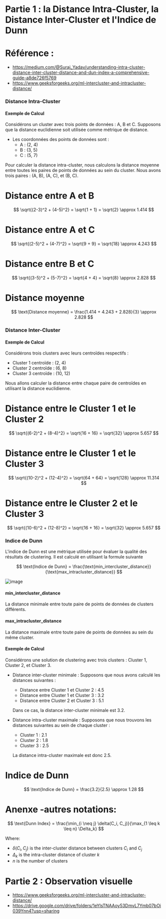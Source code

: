 # Partie 1 : la Distance Intra-Cluster, la Distance Inter-Cluster et l'Indice de Dunn

# Référence :
- https://medium.com/@Suraj_Yadav/understanding-intra-cluster-distance-inter-cluster-distance-and-dun-index-a-comprehensive-guide-a8de726f5769
- https://www.geeksforgeeks.org/ml-intercluster-and-intracluster-distance/

### Distance Intra-Cluster

#### Exemple de Calcul

Considérons un cluster avec trois points de données : A, B et C. Supposons que la distance euclidienne soit utilisée comme métrique de distance.

- Les coordonnées des points de données sont :
  - A : (2, 4)
  - B : (3, 5)
  - C : (5, 7)

Pour calculer la distance intra-cluster, nous calculons la distance moyenne entre toutes les paires de points de données au sein du cluster. Nous avons trois paires : (A, B), (A, C), et (B, C).

# Distance entre A et B 
$$
\sqrt{(2-3)^2 + (4-5)^2} = \sqrt{1 + 1} = \sqrt{2} \approx 1.414
$$

# Distance entre A et C
$$
\sqrt{(2-5)^2 + (4-7)^2} = \sqrt{9 + 9} = \sqrt{18} \approx 4.243
$$

# Distance entre B et C 
$$
\sqrt{(3-5)^2 + (5-7)^2} = \sqrt{4 + 4} = \sqrt{8} \approx 2.828
$$

# Distance moyenne 
$$
\text{Distance moyenne} = \frac{1.414 + 4.243 + 2.828}{3} \approx 2.828
$$

### Distance Inter-Cluster

#### Exemple de Calcul

Considérons trois clusters avec leurs centroïdes respectifs :

- Cluster 1 centroïde : (2, 4)
- Cluster 2 centroïde : (6, 8)
- Cluster 3 centroïde : (10, 12)

Nous allons calculer la distance entre chaque paire de centroïdes en utilisant la distance euclidienne.

# Distance entre le Cluster 1 et le Cluster 2 
$$
\sqrt{(6-2)^2 + (8-4)^2} = \sqrt{16 + 16} = \sqrt{32} \approx 5.657
$$

# Distance entre le Cluster 1 et le Cluster 3
$$
\sqrt{(10-2)^2 + (12-4)^2} = \sqrt{64 + 64} = \sqrt{128} \approx 11.314
$$

# Distance entre le Cluster 2 et le Cluster 3
$$
\sqrt{(10-6)^2 + (12-8)^2} = \sqrt{16 + 16} = \sqrt{32} \approx 5.657
$$



### Indice de Dunn

L'indice de Dunn est une métrique utilisée pour évaluer la qualité des résultats de clustering. Il est calculé en utilisant la formule suivante

$$
\text{Indice de Dunn} = \frac{\text{min_intercluster_distance}}{\text{max_intracluster_distance}}
$$

![image](https://github.com/hrhouma/Apprentissage-Non-Supervise/assets/10111526/17febcb0-be0b-4be2-95a2-056f7f95369e)



#### min\_intercluster\_distance

La distance minimale entre toute paire de points de données de clusters différents.

#### max\_intracluster\_distance

La distance maximale entre toute paire de points de données au sein du même cluster.


#### Exemple de Calcul

Considérons une solution de clustering avec trois clusters : Cluster 1, Cluster 2, et Cluster 3.

- Distance inter-cluster minimale : Supposons que nous avons calculé les distances suivantes :
  - Distance entre Cluster 1 et Cluster 2 : 4.5
  - Distance entre Cluster 1 et Cluster 3 : 3.2
  - Distance entre Cluster 2 et Cluster 3 : 5.1

  Dans ce cas, la distance inter-cluster minimale est 3.2.

- Distance intra-cluster maximale : Supposons que nous trouvons les distances suivantes au sein de chaque cluster :
  - Cluster 1 : 2.1
  - Cluster 2 : 1.8
  - Cluster 3 : 2.5

  La distance intra-cluster maximale est donc 2.5.

# Indice de Dunn 
$$
\text{Indice de Dunn} = \frac{3.2}{2.5} \approx 1.28
$$

# Anenxe -autres notations: 

$$
\text{Dunn Index} = \frac{\min_{i \neq j} \delta(C_i, C_j)}{\max_{1 \leq k \leq n} \Delta_k}
$$

Where:
- $\delta(C_i, C_j)$ is the inter-cluster distance between clusters $C_i$ and $C_j$
- $\Delta_k$ is the intra-cluster distance of cluster $k$
- $n$ is the number of clusters



# Partie 2 : Observation visuelle
- https://www.geeksforgeeks.org/ml-intercluster-and-intracluster-distance/
- https://drive.google.com/drive/folders/1eYlsTNAAoy53DmvL7Ymb07bOi039Ynn4?usp=sharing
